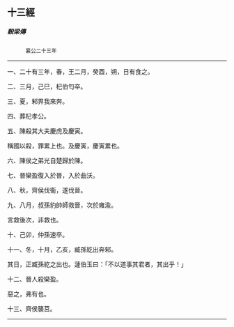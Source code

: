 

## 十三經

##### 穀梁傳
　　　`襄公二十三年`

* * *

一、二十有三年，春，王二月，癸酉，朔，日有食之。

二、三月，己巳，杞伯匄卒。

三、夏，邾畀我來奔。

四、葬杞孝公。

五、陳殺其大夫慶虎及慶寅。

稱國以殺，罪累上也。及慶寅，慶寅累也。

六、陳侯之弟光自楚歸於陳。

七、晉欒盈復入於晉，入於曲沃。

八、秋，齊侯伐衞，遂伐晉。

九、八月，叔孫豹帥師救晉，次於雍渝。

言救後次，非救也。

十、己卯，仲孫速卒。

十一、冬，十月，乙亥，臧孫紇出奔邾。

其日，正臧孫紇之出也。蘧伯玉曰：「不以道事其君者，其出乎！」

十二、晉人殺欒盈。

惡之，弗有也。

十三、齊侯襲莒。

* * *

